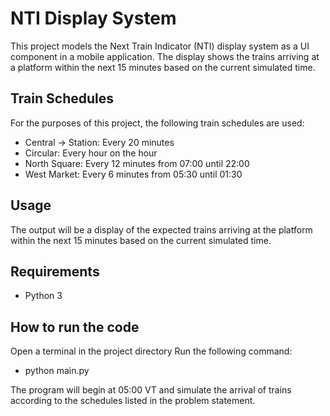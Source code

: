 # **NTI Display System**
This project models the Next Train Indicator (NTI) display system as a UI component in a mobile application. The display shows the trains arriving at a platform within the next 15 minutes based on the current simulated time.

## **Train Schedules**
For the purposes of this project, the following train schedules are used:

- Central -> Station: Every 20 minutes
- Circular: Every hour on the hour
- North Square: Every 12 minutes from 07:00 until 22:00
- West Market: Every 6 minutes from 05:30 until 01:30
## **Usage**
The output will be a display of the expected trains arriving at the platform within the next 15 minutes based on the current simulated time.

## **Requirements**
 - Python 3
## **How to run the code**
Open a terminal in the project directory
Run the following command: 
 - python main.py

The program will begin at 05:00 VT and simulate the arrival of trains according to the schedules listed in the problem statement. 

